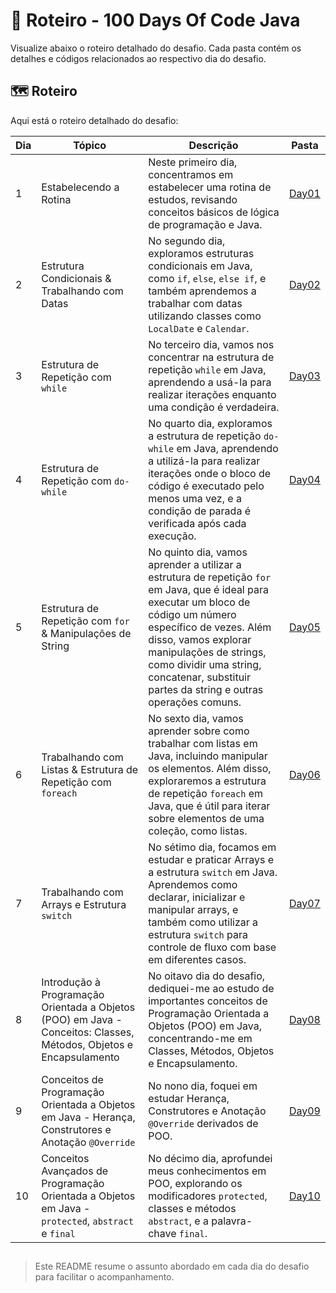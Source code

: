 # 📌 Roteiro - 100 Days Of  Code Java

Visualize abaixo o roteiro detalhado do desafio. Cada pasta contém os detalhes e códigos relacionados ao respectivo dia do desafio.

## 🗺️ Roteiro
Aqui está o roteiro detalhado do desafio:

| Dia   | Tópico                                           | Descrição                                      | Pasta                     |
|-------|--------------------------------------------------|-----------------------------------------------|---------------------------|
|   1   | Estabelecendo a Rotina                           | Neste primeiro dia, concentramos em estabelecer uma rotina de estudos, revisando conceitos básicos de lógica de programação e Java. | [Day01](./Day01)  |
|   2   | Estrutura Condicionais & Trabalhando com Datas   | No segundo dia, exploramos estruturas condicionais em Java, como `if`, `else`, `else if`, e também aprendemos a trabalhar com datas utilizando classes como `LocalDate` e `Calendar`. | [Day02](./Day02)  |
|   3   | Estrutura de Repetição com `while`               | No terceiro dia, vamos nos concentrar na estrutura de repetição `while` em Java, aprendendo a usá-la para realizar iterações enquanto uma condição é verdadeira. | [Day03](./Day03)  |
|   4   | Estrutura de Repetição com `do-while`            | No quarto dia, exploramos a estrutura de repetição `do-while` em Java, aprendendo a utilizá-la para realizar iterações onde o bloco de código é executado pelo menos uma vez, e a condição de parada é verificada após cada execução. | [Day04](./Day04)  |
|   5   | Estrutura de Repetição com `for` & Manipulações de String               | No quinto dia, vamos aprender a utilizar a estrutura de repetição `for` em Java, que é ideal para executar um bloco de código um número específico de vezes. Além disso, vamos explorar manipulações de strings, como dividir uma string, concatenar, substituir partes da string e outras operações comuns. | [Day05](./Day05)  |
|   6   | Trabalhando com Listas & Estrutura de Repetição com `foreach` | No sexto dia, vamos aprender sobre como trabalhar com listas em Java, incluindo manipular os elementos. Além disso, exploraremos a estrutura de repetição `foreach` em Java, que é útil para iterar sobre elementos de uma coleção, como listas. | [Day06](./Day06) |
|   7   | Trabalhando com Arrays e Estrutura `switch`      | No sétimo dia, focamos em estudar e praticar Arrays e a estrutura `switch` em Java. Aprendemos como declarar, inicializar e manipular arrays, e também como utilizar a estrutura `switch` para controle de fluxo com base em diferentes casos. | [Day07](./Day07)  |
|   8   | Introdução à Programação Orientada a Objetos (POO) em Java - Conceitos: Classes, Métodos, Objetos e Encapsulamento | No oitavo dia do desafio, dediquei-me ao estudo de importantes conceitos de Programação Orientada a Objetos (POO) em Java, concentrando-me em Classes, Métodos, Objetos e Encapsulamento. | [Day08](./Day08)  |
|   9   | Conceitos de Programação Orientada a Objetos em Java - Herança, Construtores e Anotação `@Override` | No nono dia, foquei em estudar Herança, Construtores e Anotação `@Override` derivados de POO. | [Day09](./Day09)  |
|  10   | Conceitos Avançados de Programação Orientada a Objetos em Java - `protected`, `abstract` e `final` | No décimo dia, aprofundei meus conhecimentos em POO, explorando os modificadores `protected`, classes e métodos `abstract`, e a palavra-chave `final`. | [Day10](./Day10)  |

##

> Este README resume o assunto abordado em cada dia do desafio para facilitar o acompanhamento.
